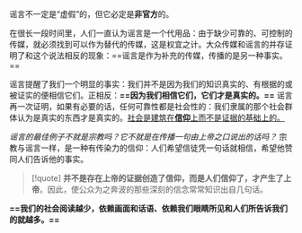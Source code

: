 
谣言不一定是“虚假”的，但它必定是**非官方**的。

在很长一段时间里，人们一直认为谣言是一个代用品：由于缺少可靠的、可控制的传媒，就必须找到可以作为替代的传媒，这是权宜之计。大众传媒和谣言的并存证明了和这个说法相反的现象：==谣言是作为补充的传媒，传播的是另一种事实。== 

谣言提醒了我们一个明显的事实：我们并不是因为我们的知识真实的、有根据的或被证实的便相信它们。正相反：**==因为我们相信它们，它们才是真实的。==** 谣言再一次证明，如果有必要的话，任何可靠性都是社会性的：我们隶属的那个社会群体认为是真实的东西才是真实的。<u>社会是建筑在<b>信仰</b>上而不是证据的基础上的。</u>

*谣言的最佳例子不就是宗教吗？它不就是在传播一句由上帝之口说出的话吗？* 宗教与谣言一样，是一种有传染力的信仰：人们希望信徒凭一句话就相信，希望他赞同人们告诉他的事实。

> [!quote] **并不是存在上帝的证据创造了信仰，而是人们信仰了，才产生了上帝**。因此，使公众为之奔波的那些深刻的信念常常知识出自几句话。

**==我们的社会阅读越少，依赖画面和话语、依赖我们眼睛所见和人们所告诉我们的就越多。==**